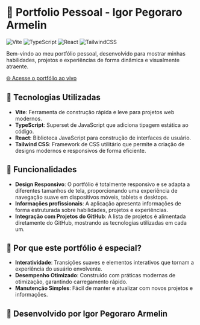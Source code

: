 # 📑 Portfolio Pessoal - Igor Pegoraro Armelin

![Vite](https://img.shields.io/badge/Vite-646CFF?style=for-the-badge&logo=vite&logoColor=white)
![TypeScript](https://img.shields.io/badge/TypeScript-3178C6?style=for-the-badge&logo=typescript&logoColor=white)
![React](https://img.shields.io/badge/React-61DAFB?style=for-the-badge&logo=react&logoColor=black)
![TailwindCSS](https://img.shields.io/badge/Tailwind_CSS-38B2AC?style=for-the-badge&logo=tailwind-css&logoColor=white)

Bem-vindo ao meu portfólio pessoal, desenvolvido para mostrar minhas habilidades, projetos e experiências de forma dinâmica e visualmente atraente.

[🌐 Acesse o portfólio ao vivo](https://igorarmelin.vercel.app/)

## 🚀 Tecnologias Utilizadas

- **Vite**: Ferramenta de construção rápida e leve para projetos web modernos.
- **TypeScript**: Superset de JavaScript que adiciona tipagem estática ao código.
- **React**: Biblioteca JavaScript para construção de interfaces de usuário.
- **Tailwind CSS**: Framework de CSS utilitário que permite a criação de designs modernos e responsivos de forma eficiente.

## 🎨 Funcionalidades

- **Design Responsivo**: O portfólio é totalmente responsivo e se adapta a diferentes tamanhos de tela, proporcionando uma experiência de navegação suave em dispositivos móveis, tablets e desktops.
- **Informações profissionais**: A aplicação apresenta informações de forma estruturada sobre habilidades, projetos e experiências.
- **Integração com Projetos do GitHub**: A lista de projetos é alimentada diretamente do GitHub, mostrando as tecnologias utilizadas em cada um.

## 🌟 Por que este portfólio é especial?

- **Interatividade**: Transições suaves e elementos interativos que tornam a experiência do usuário envolvente.
- **Desempenho Otimizado**: Construído com práticas modernas de otimização, garantindo carregamento rápido.
- **Manutenção Simples**: Fácil de manter e atualizar com novos projetos e informações.

## 📝 Desenvolvido por Igor Pegoraro Armelin
